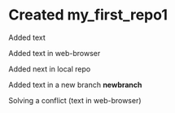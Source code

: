 ﻿# Created my_first_repo1

Added text

Added text in web-browser

Added next in local repo

Added text in a new branch **newbranch**

Solving a conflict (text in web-browser)

